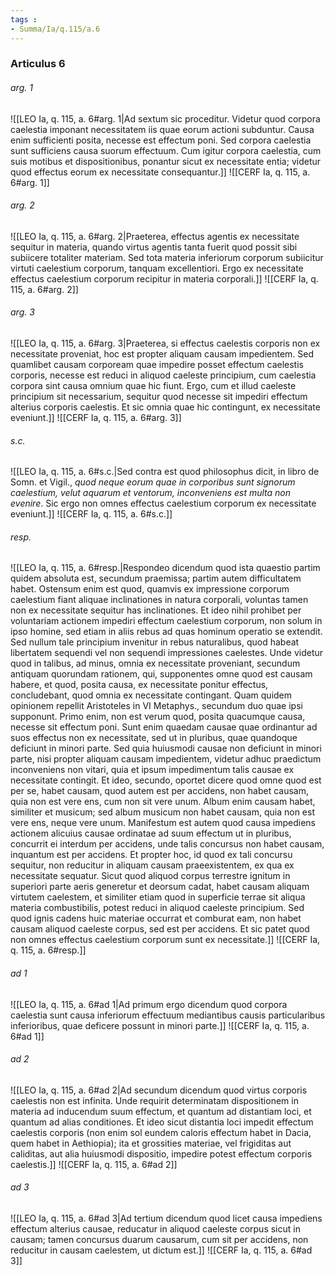 ```yaml
---
tags : 
- Summa/Ia/q.115/a.6
---
```


### Articulus 6

###### arg. 1
![[LEO Ia, q. 115, a. 6#arg. 1|Ad sextum sic proceditur. Videtur quod corpora caelestia imponant necessitatem iis quae eorum actioni subduntur. Causa enim sufficienti posita, necesse est effectum poni. Sed corpora caelestia sunt sufficiens causa suorum effectuum. Cum igitur corpora caelestia, cum suis motibus et dispositionibus, ponantur sicut ex necessitate entia; videtur quod effectus eorum ex necessitate consequantur.]]
![[CERF Ia, q. 115, a. 6#arg. 1]]

###### arg. 2
![[LEO Ia, q. 115, a. 6#arg. 2|Praeterea, effectus agentis ex necessitate sequitur in materia, quando virtus agentis tanta fuerit quod possit sibi subiicere totaliter materiam. Sed tota materia inferiorum corporum subiicitur virtuti caelestium corporum, tanquam excellentiori. Ergo ex necessitate effectus caelestium corporum recipitur in materia corporali.]]
![[CERF Ia, q. 115, a. 6#arg. 2]]

###### arg. 3
![[LEO Ia, q. 115, a. 6#arg. 3|Praeterea, si effectus caelestis corporis non ex necessitate proveniat, hoc est propter aliquam causam impedientem. Sed quamlibet causam corpoream quae impedire posset effectum caelestis corporis, necesse est reduci in aliquod caeleste principium, cum caelestia corpora sint causa omnium quae hic fiunt. Ergo, cum et illud caeleste principium sit necessarium, sequitur quod necesse sit impediri effectum alterius corporis caelestis. Et sic omnia quae hic contingunt, ex necessitate eveniunt.]]
![[CERF Ia, q. 115, a. 6#arg. 3]]

###### s.c.
![[LEO Ia, q. 115, a. 6#s.c.|Sed contra est quod philosophus dicit, in libro de Somn. et Vigil., *quod neque eorum quae in corporibus sunt signorum caelestium, velut aquarum et ventorum, inconveniens est multa non evenire*. Sic ergo non omnes effectus caelestium corporum ex necessitate eveniunt.]]
![[CERF Ia, q. 115, a. 6#s.c.]]

###### resp.
![[LEO Ia, q. 115, a. 6#resp.|Respondeo dicendum quod ista quaestio partim quidem absoluta est, secundum praemissa; partim autem difficultatem habet. Ostensum enim est quod, quamvis ex impressione corporum caelestium fiant aliquae inclinationes in natura corporali, voluntas tamen non ex necessitate sequitur has inclinationes. Et ideo nihil prohibet per voluntariam actionem impediri effectum caelestium corporum, non solum in ipso homine, sed etiam in aliis rebus ad quas hominum operatio se extendit. Sed nullum tale principium invenitur in rebus naturalibus, quod habeat libertatem sequendi vel non sequendi impressiones caelestes. Unde videtur quod in talibus, ad minus, omnia ex necessitate proveniant, secundum antiquam quorundam rationem, qui, supponentes omne quod est causam habere, et quod, posita causa, ex necessitate ponitur effectus, concludebant, quod omnia ex necessitate contingant. Quam quidem opinionem repellit Aristoteles in VI Metaphys., secundum duo quae ipsi supponunt. Primo enim, non est verum quod, posita quacumque causa, necesse sit effectum poni. Sunt enim quaedam causae quae ordinantur ad suos effectus non ex necessitate, sed ut in pluribus, quae quandoque deficiunt in minori parte. Sed quia huiusmodi causae non deficiunt in minori parte, nisi propter aliquam causam impedientem, videtur adhuc praedictum inconveniens non vitari, quia et ipsum impedimentum talis causae ex necessitate contingit. Et ideo, secundo, oportet dicere quod omne quod est per se, habet causam, quod autem est per accidens, non habet causam, quia non est vere ens, cum non sit vere unum. Album enim causam habet, similiter et musicum; sed album musicum non habet causam, quia non est vere ens, neque vere unum. Manifestum est autem quod causa impediens actionem alicuius causae ordinatae ad suum effectum ut in pluribus, concurrit ei interdum per accidens, unde talis concursus non habet causam, inquantum est per accidens. Et propter hoc, id quod ex tali concursu sequitur, non reducitur in aliquam causam praeexistentem, ex qua ex necessitate sequatur. Sicut quod aliquod corpus terrestre ignitum in superiori parte aeris generetur et deorsum cadat, habet causam aliquam virtutem caelestem, et similiter etiam quod in superficie terrae sit aliqua materia combustibilis, potest reduci in aliquod caeleste principium. Sed quod ignis cadens huic materiae occurrat et comburat eam, non habet causam aliquod caeleste corpus, sed est per accidens. Et sic patet quod non omnes effectus caelestium corporum sunt ex necessitate.]]
![[CERF Ia, q. 115, a. 6#resp.]]

###### ad 1
![[LEO Ia, q. 115, a. 6#ad 1|Ad primum ergo dicendum quod corpora caelestia sunt causa inferiorum effectuum mediantibus causis particularibus inferioribus, quae deficere possunt in minori parte.]]
![[CERF Ia, q. 115, a. 6#ad 1]]

###### ad 2
![[LEO Ia, q. 115, a. 6#ad 2|Ad secundum dicendum quod virtus corporis caelestis non est infinita. Unde requirit determinatam dispositionem in materia ad inducendum suum effectum, et quantum ad distantiam loci, et quantum ad alias conditiones. Et ideo sicut distantia loci impedit effectum caelestis corporis (non enim sol eundem caloris effectum habet in Dacia, quem habet in Aethiopia); ita et grossities materiae, vel frigiditas aut caliditas, aut alia huiusmodi dispositio, impedire potest effectum corporis caelestis.]]
![[CERF Ia, q. 115, a. 6#ad 2]]

###### ad 3
![[LEO Ia, q. 115, a. 6#ad 3|Ad tertium dicendum quod licet causa impediens effectum alterius causae, reducatur in aliquod caeleste corpus sicut in causam; tamen concursus duarum causarum, cum sit per accidens, non reducitur in causam caelestem, ut dictum est.]]
![[CERF Ia, q. 115, a. 6#ad 3]]

